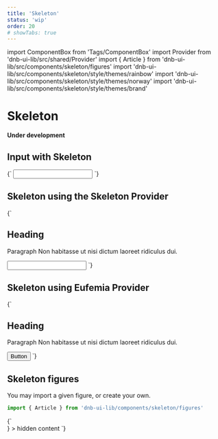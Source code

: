 ```yaml
---
title: 'Skeleton'
status: 'wip'
order: 20
# showTabs: true
---
```


import ComponentBox from 'Tags/ComponentBox'
import Provider from 'dnb-ui-lib/src/shared/Provider'
import { Article } from 'dnb-ui-lib/src/components/skeleton/figures'
import 'dnb-ui-lib/src/components/skeleton/style/themes/rainbow'
import 'dnb-ui-lib/src/components/skeleton/style/themes/norway'
import 'dnb-ui-lib/src/components/skeleton/style/themes/brand'

# Skeleton

**Under development**

## Input with Skeleton

<ComponentBox>
{`
<Input label="Input" skeleton />
`}
</ComponentBox>

## Skeleton using the Skeleton Provider

<ComponentBox scope={{Provider}}>
{`
<Skeleton
	show={true}
>
	<H2 top bottom>Heading</H2>
	<P top bottom>Paragraph Non habitasse ut nisi dictum laoreet ridiculus dui.</P>
	<Input label_direction="vertical" label="Input" />
</Skeleton>
`}
</ComponentBox>

## Skeleton using Eufemia Provider

<ComponentBox scope={{Provider}}>
{`
<Provider
	skeleton={true}
	// formRow={{ skeleton: true }}
>
	<H2 top bottom>Heading</H2>
	<P top bottom>Paragraph Non habitasse ut nisi dictum laoreet ridiculus dui.</P>
	<Button>Button</Button>
</Provider>
`}
</ComponentBox>

## Skeleton figures

You may import a given figure, or create your own.

```jsx
import { Article } from 'dnb-ui-lib/components/skeleton/figures'
```

<ComponentBox scope={{Article}}>
{`
<Skeleton
	show
	style_type="shine"
	figure={() => <Article rows={5} />}
>
	hidden content
</Skeleton>
`}
</ComponentBox>
